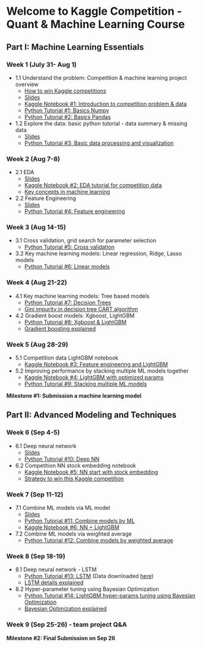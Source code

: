 # Welcome to Kaggle Competition - Quant & Machine Learning Course


## Part I: Machine Learning Essentials

### Week 1 (July 31- Aug 1)
- 1.1 Understand the problem: Competition & machine learning project overview
	- [How to win Kaggle competitions](https://docs.google.com/document/d/14KDMW_o1yflcZd4E0PSlKxzI68zdHG20Qz6X5wmkgSA/edit?usp=sharing)
	- [Slides](https://docs.google.com/presentation/d/1cYZACKaB7e2vRZAv8Oe1GcVy6U_xBeOoeptJsl3KZtI/edit?usp=sharing)
	- [Kaggle Notebook #1: Introduction to competition problem & data](https://www.kaggle.com/jiashenliu/introduction-to-financial-concepts-and-data)
	- [Python Tutorial #1: Basics Numpy](https://github.com/amenda860111/Kaggle-Competition-Quant-and-Machine-Learning-Course-/blob/main/notebooks/tutorial_1_basic_numpy.ipynb)
	- [Python Tutorial #2: Basics Pandas](https://github.com/amenda860111/Kaggle-Competition-Quant-and-Machine-Learning-Course-/blob/main/notebooks/tutorial_2_basic_pandas.ipynb)
- 1.2 Explore the data: basic python tutorial - data summary & missing data
	- [Slides](https://docs.google.com/presentation/d/1Dwzv1t2ZEr7j9I6jOQPxMv0hqFkb91VhaRGmIkUAb-Q/edit?usp=sharing)
	- [Python Tutorial #3: Basic data processing and visualization](https://github.com/amenda860111/Kaggle-Competition-Quant-and-Machine-Learning-Course-/blob/main/notebooks/tutorial_3_data_preprocessing_visualization.ipynb)
### Week 2 (Aug 7-8)
- 2.1 EDA
	- [Slides](https://docs.google.com/presentation/d/13gwvLolY0Ug_WKROeVYpHpblWhNhvmj3DskSxsu3Ta0/edit?usp=sharing)
	- [Kaggle Notebook #2: EDA tutorial for competition data](https://www.kaggle.com/gunesevitan/optiver-realized-volatility-prediction-eda)
	- [Key concepts in machine learning](https://towardsdatascience.com/machine-learning-basics-part-1-a36d38c7916)
- 2.2 Feature Engineering
	- [Slides](https://docs.google.com/presentation/d/1R8DDZf6qIG2eKTtfGcW6kph-fpTm6m3NyQkYVNk77rg/edit?usp=sharing)
	- [Python Tutorial #4: Feature engineering](https://github.com/amenda860111/Kaggle-Competition-Quant-and-Machine-Learning-Course-/blob/main/notebooks/tutorial_4_feature_engineering.ipynb)


### Week 3 (Aug 14-15)
- 3.1 Cross validation, grid search for parameter selection
	- [Python Tutorial #5: Cross validation](https://github.com/amenda860111/Kaggle-Competition-Quant-and-Machine-Learning-Course-/blob/main/notebooks/tutorial_5_cross_validation.ipynb) 
- 3.2 Key machine learning models: Linear regression, Ridge, Lasso models
	- [Python Tutorial #6: Linear models](https://github.com/amenda860111/Kaggle-Competition-Quant-and-Machine-Learning-Course-/blob/main/notebooks/tutorial_6_linear%20models.ipynb)

### Week 4 (Aug 21-22)
- 4.1 Key machine learning models: Tree based models
	- [Python Tutorial #7: Decision Trees](https://github.com/amenda860111/Kaggle-Competition-Quant-and-Machine-Learning-Course-/blob/main/notebooks/tutorial_7_decision_tree.ipynb)
	- [Gini impurity in decision tree CART algorithm](https://victorzhou.com/blog/gini-impurity/)
- 4.2 Gradient boost models: Xgboost, LightGBM
	- [Python Tutorial #8: Xgboost & LightGBM](https://github.com/amenda860111/Kaggle-Competition-Quant-and-Machine-Learning-Course-/blob/main/notebooks/tutorial_8_xgboost_LightGBM.ipynb)
	- [Gradient boosting explained](https://machinelearningmastery.com/gentle-introduction-gradient-boosting-algorithm-machine-learning/)

### Week 5 (Aug 28-29)
- 5.1 Competition data LightGBM notebook
	- [Kaggle Notebook #3: Feature engineering and LightGBM](https://www.kaggle.com/tommy1028/lightgbm-starter-with-feature-engineering-idea)
- 5.2 Improving performance by stacking multiple ML models together
	- [Kaggle Notebook #4: LightGBM with optimized params](https://www.kaggle.com/felipefonte99/optiver-lgb-with-optimized-params)
	- [Python Tutorial #9: Stacking multiple ML models](https://github.com/amenda860111/Kaggle-Competition-Quant-and-Machine-Learning-Course-/blob/main/notebooks/tutorial_9_stacking_models.ipynb)

**Milestone #1: Submission a machine learning model**


## Part II: Advanced Modeling and Techniques

### Week 6 (Sep 4-5)
- 6.1 Deep neural network
	- [Slides](https://docs.google.com/presentation/d/1XcIfz7TBiMcuJSdHLzdzekB-GxCbHLu9V01tM3H9PFU/edit#slide=id.p)
	- [Python Tutorial #10: Deep NN](https://github.com/amenda860111/Kaggle-Competition-Quant-and-Machine-Learning-Course-/blob/main/notebooks/tutorial_10_deep_NN.ipynb)
- 6.2 Competition NN stock embedding notebook
	- [Kaggle Notebook #5: NN start with stock embedding](https://www.kaggle.com/lucasmorin/tf-keras-nn-with-stock-embedding)
	- [Strategy to win this Kaggle competition](https://docs.google.com/presentation/d/10Bv9fKUyFlGtV0pw07VUZPJElguDjxDIvVObzXDzaRA/edit#slide=id.gec9923c869_0_0)
### Week 7 (Sep 11-12)
- 7.1 Combine ML models via ML model
	- [Slides](https://docs.google.com/presentation/d/1DBp7sNM__CKd38C6QdATjQhdj9lK5DD6UkZqx2FZ7gI/edit#slide=id.gebaeaeb46d_0_39)
	- [Python Tutorial #11: Combine models by ML](https://github.com/amenda860111/Kaggle-Competition-Quant-and-Machine-Learning-Course-/blob/main/notebooks/tutorial_11_combine_models_by%20ML.ipynb)
	- [Kaggle Notebook #6: NN + LightGBM](https://www.kaggle.com/mayangrui/lgbm-ffnn)
- 7.2 Combine ML models via weighted average
	- [Python Tutorial #12: Combine models by weighted average](https://github.com/amenda860111/Kaggle-Competition-Quant-and-Machine-Learning-Course-/blob/main/notebooks/tutorial_12_combine_models_by_weighted_average.ipynb)
### Week 8 (Sep 18-19)
- 8.1 Deep neural network - LSTM
	- [Python Tutorial #13: LSTM](https://github.com/amenda860111/Kaggle-Competition-Quant-and-Machine-Learning-Course-/blob/main/notebooks/tutorial_13_LSTM.ipynb) (Data downloaded [here](https://www.kaggle.com/c/santander-customer-transaction-prediction/data))
	- [LSTM details explained](https://colah.github.io/posts/2015-08-Understanding-LSTMs/)
- 8.2 Hyper-parameter tuning using Bayesian Optimization
	- [Python Tutorial #14: LightGBM hyper-params tuning using Bayesian Optimization](https://github.com/amenda860111/Kaggle-Competition-Quant-and-Machine-Learning-Course-/blob/main/notebooks/tutorial_14_tuning%20hyper%20params%20Bayesian%20Optimization.ipynb)
	- [Bayesian Optimization explained](https://towardsdatascience.com/an-introductory-example-of-bayesian-optimization-in-python-with-hyperopt-aae40fff4ff0)
### Week 9 (Sep 25-26) - team project Q&A

**Milestone #2: Final Submission on Sep 26**
